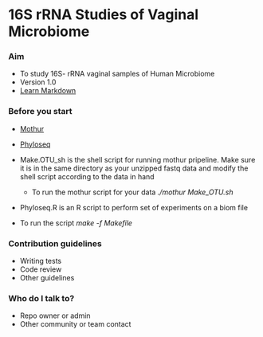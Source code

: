 # 16S rRNA Studies of Vaginal Microbiome #


### Aim ###

* To study 16S- rRNA vaginal samples of Human Microbiome
* Version 1.0
* [Learn Markdown](https://bitbucket.org/tutorials/markdowndemo)

### Before you start ###

* [Mothur](http://www.mothur.org/)
* [Phyloseq](https://joey711.github.io/phyloseq/)
* Make.OTU_sh is the shell script for running mothur pripeline. Make sure it is in the same directory as your unzipped fastq data and modify the shell script according to the data in hand 
 	
	* To run the mothur script for your data
	*./mothur Make_OTU.sh*
		
* Phyloseq.R is an R script to perform set of experiments on a biom file 
* To run the script
	*make -f Makefile*

### Contribution guidelines ###

* Writing tests
* Code review
* Other guidelines

### Who do I talk to? ###

* Repo owner or admin
* Other community or team contact